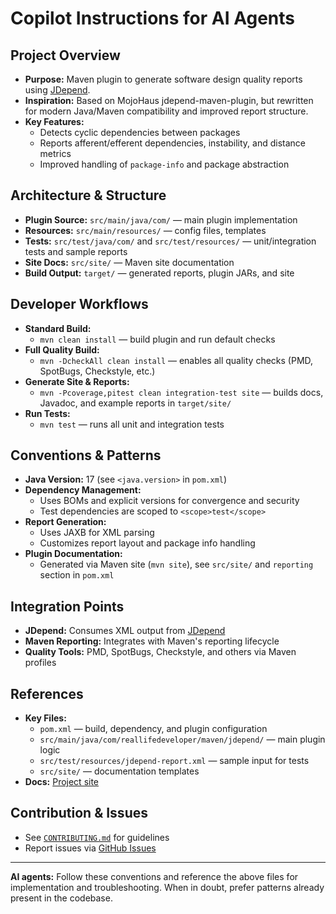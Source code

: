 # Copilot Instructions for AI Agents

## Project Overview
- **Purpose:** Maven plugin to generate software design quality reports using [JDepend](https://github.com/reallifedeveloper/jdepend).
- **Inspiration:** Based on MojoHaus jdepend-maven-plugin, but rewritten for modern Java/Maven compatibility and improved report structure.
- **Key Features:**
  - Detects cyclic dependencies between packages
  - Reports afferent/efferent dependencies, instability, and distance metrics
  - Improved handling of `package-info` and package abstraction

## Architecture & Structure
- **Plugin Source:** `src/main/java/com/` — main plugin implementation
- **Resources:** `src/main/resources/` — config files, templates
- **Tests:** `src/test/java/com/` and `src/test/resources/` — unit/integration tests and sample reports
- **Site Docs:** `src/site/` — Maven site documentation
- **Build Output:** `target/` — generated reports, plugin JARs, and site

## Developer Workflows
- **Standard Build:**
  - `mvn clean install` — build plugin and run default checks
- **Full Quality Build:**
  - `mvn -DcheckAll clean install` — enables all quality checks (PMD, SpotBugs, Checkstyle, etc.)
- **Generate Site & Reports:**
  - `mvn -Pcoverage,pitest clean integration-test site` — builds docs, Javadoc, and example reports in `target/site/`
- **Run Tests:**
  - `mvn test` — runs all unit and integration tests

## Conventions & Patterns
- **Java Version:** 17 (see `<java.version>` in `pom.xml`)
- **Dependency Management:**
  - Uses BOMs and explicit versions for convergence and security
  - Test dependencies are scoped to `<scope>test</scope>`
- **Report Generation:**
  - Uses JAXB for XML parsing
  - Customizes report layout and package info handling
- **Plugin Documentation:**
  - Generated via Maven site (`mvn site`), see `src/site/` and `reporting` section in `pom.xml`

## Integration Points
- **JDepend:** Consumes XML output from [JDepend](https://github.com/reallifedeveloper/jdepend)
- **Maven Reporting:** Integrates with Maven's reporting lifecycle
- **Quality Tools:** PMD, SpotBugs, Checkstyle, and others via Maven profiles

## References
- **Key Files:**
  - `pom.xml` — build, dependency, and plugin configuration
  - `src/main/java/com/reallifedeveloper/maven/jdepend/` — main plugin logic
  - `src/test/resources/jdepend-report.xml` — sample input for tests
  - `src/site/` — documentation templates
- **Docs:** [Project site](https://reallifedeveloper.com/maven-site/jdepend-maven-plugin)

## Contribution & Issues
- See [`CONTRIBUTING.md`](../CONTRIBUTING.md) for guidelines
- Report issues via [GitHub Issues](https://github.com/reallifedeveloper/jdepend-maven-plugin/issues)

---
**AI agents:** Follow these conventions and reference the above files for implementation and troubleshooting. When in doubt, prefer patterns already present in the codebase.

